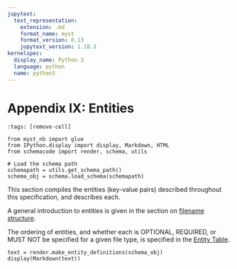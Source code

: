 ```yaml
---
jupytext:
  text_representation:
    extension: .md
    format_name: myst
    format_version: 0.13
    jupytext_version: 1.10.3
kernelspec:
  display_name: Python 3
  language: python
  name: python3
---
```


# Appendix IX: Entities

```{code-cell} ipython3
:tags: [remove-cell]

from myst_nb import glue
from IPython.display import display, Markdown, HTML
from schemacode import render, schema, utils

# Load the schema path
schemapath = utils.get_schema_path()
schema_obj = schema.load_schema(schemapath)
```

This section compiles the entities (key-value pairs) described throughout this
specification, and describes each.

A general introduction to entities is given in the section on
[filename structure](../02-common-principles.md#file-name-structure).

The ordering of entities, and whether each is OPTIONAL, REQUIRED, or MUST NOT
be specified for a given file type, is specified in the [Entity Table](04-entity-table.md).

<!--
  This section is autogenerated based on the src/schema.  DO NOT EDIT DIRECTLY.
  Follow https://github.com/bids-standard/bids-specification/blob/master/CONTRIBUTING.md#making-a-change-to-the-bids-schema
-->
```{code-cell} ipython3
text = render.make_entity_definitions(schema_obj)
display(Markdown(text))
```
